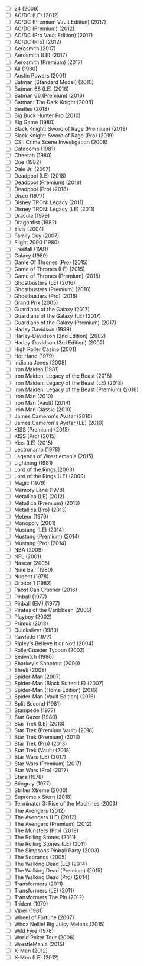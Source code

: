 - [ ] 24 (2009)
- [ ] AC/DC (LE) (2012)
- [ ] AC/DC (Premium Vault Edition) (2017)
- [ ] AC/DC (Premium) (2012)
- [ ] AC/DC (Pro Vault Edition) (2017)
- [ ] AC/DC (Pro) (2012)
- [ ] Aerosmith (2017)
- [ ] Aerosmith (LE) (2017)
- [ ] Aerosmith (Premium) (2017)
- [ ] Ali (1980)
- [ ] Austin Powers (2001)
- [ ] Batman (Standard Model) (2010)
- [ ] Batman 66 (LE) (2016)
- [ ] Batman 66 (Premium) (2016)
- [ ] Batman: The Dark Knight (2008)
- [ ] Beatles (2018)
- [ ] Big Buck Hunter Pro (2010)
- [ ] Big Game (1980)
- [ ] Black Knight: Sword of Rage (Premium) (2019)
- [ ] Black Knight: Sword of Rage (Pro) (2019)
- [ ] CSI: Crime Scene Investigation (2008)
- [ ] Catacomb (1981)
- [ ] Cheetah (1980)
- [ ] Cue (1982)
- [ ] Dale Jr. (2007)
- [ ] Deadpool (LE) (2018)
- [ ] Deadpool (Premium) (2018)
- [ ] Deadpool (Pro) (2018)
- [ ] Disco (1977)
- [ ] Disney TRON: Legacy (2011)
- [ ] Disney TRON: Legacy (LE) (2011)
- [ ] Dracula (1979)
- [ ] Dragonfist (1982)
- [ ] Elvis (2004)
- [ ] Family Guy (2007)
- [ ] Flight 2000 (1980)
- [ ] Freefall (1981)
- [ ] Galaxy (1980)
- [ ] Game Of Thrones (Pro) (2015)
- [ ] Game of Thrones (LE) (2015)
- [ ] Game of Thrones (Premium) (2015)
- [ ] Ghostbusters (LE) (2016)
- [ ] Ghostbusters (Premium) (2016)
- [ ] Ghostbusters (Pro) (2016)
- [ ] Grand Prix (2005)
- [ ] Guardians of the Galaxy (2017)
- [ ] Guardians of the Galaxy (LE) (2017)
- [ ] Guardians of the Galaxy (Premium) (2017)
- [ ] Harley Davidson (1999)
- [ ] Harley-Davidson (2nd Edition) (2002)
- [ ] Harley-Davidson (3rd Edition) (2002)
- [ ] High Roller Casino (2001)
- [ ] Hot Hand (1979)
- [ ] Indiana Jones (2008)
- [ ] Iron Maiden (1981)
- [ ] Iron Maiden: Legacy of the Beast (2018)
- [ ] Iron Maiden: Legacy of the Beast (LE) (2018)
- [ ] Iron Maiden: Legacy of the Beast (Premium) (2018)
- [ ] Iron Man (2010)
- [ ] Iron Man (Vault) (2014)
- [ ] Iron Man Classic (2010)
- [ ] James Cameron's Avatar (2010)
- [ ] James Cameron's Avatar (LE) (2010)
- [ ] KISS (Premium) (2015)
- [ ] KISS (Pro) (2015)
- [ ] Kiss (LE) (2015)
- [ ] Lectronamo (1978)
- [ ] Legends of Wrestlemania (2015)
- [ ] Lightning (1981)
- [ ] Lord of the Rings (2003)
- [ ] Lord of the Rings (LE) (2009)
- [ ] Magic (1979)
- [ ] Memory Lane (1978)
- [ ] Metallica (LE) (2012)
- [ ] Metallica (Premium) (2013)
- [ ] Metallica (Pro) (2013)
- [ ] Meteor (1979)
- [ ] Monopoly (2001)
- [ ] Mustang (LE) (2014)
- [ ] Mustang (Premium) (2014)
- [ ] Mustang (Pro) (2014)
- [ ] NBA (2009)
- [ ] NFL (2001)
- [ ] Nascar (2005)
- [ ] Nine Ball (1980)
- [ ] Nugent (1978)
- [ ] Orbitor 1 (1982)
- [ ] Pabst Can Crusher (2016)
- [ ] Pinball (1977)
- [ ] Pinball (EM) (1977)
- [ ] Pirates of the Caribbean (2006)
- [ ] Playboy (2002)
- [ ] Primus (2018)
- [ ] Quicksilver (1980)
- [ ] Rawhide (1977)
- [ ] Ripley's Believe It or Not! (2004)
- [ ] RollerCoaster Tycoon (2002)
- [ ] Seawitch (1980)
- [ ] Sharkey's Shootout (2000)
- [ ] Shrek (2008)
- [ ] Spider-Man (2007)
- [ ] Spider-Man (Black Suited LE) (2007)
- [ ] Spider-Man (Home Edition) (2016)
- [ ] Spider-Man (Vault Edition) (2016)
- [ ] Split Second (1981)
- [ ] Stampede (1977)
- [ ] Star Gazer (1980)
- [ ] Star Trek (LE) (2013)
- [ ] Star Trek (Premium Vault) (2018)
- [ ] Star Trek (Premium) (2013)
- [ ] Star Trek (Pro) (2013)
- [ ] Star Trek (Vault) (2018)
- [ ] Star Wars (LE) (2017)
- [ ] Star Wars (Premium) (2017)
- [ ] Star Wars (Pro) (2017)
- [ ] Stars (1978)
- [ ] Stingray (1977)
- [ ] Striker Xtreme (2000)
- [ ] Supreme x Stern (2018)
- [ ] Terminator 3: Rise of the Machines (2003)
- [ ] The Avengers (2012)
- [ ] The Avengers (LE) (2012)
- [ ] The Avengers (Premium) (2012)
- [ ] The Munsters (Pro) (2019)
- [ ] The Rolling Stones (2011)
- [ ] The Rolling Stones (LE) (2011)
- [ ] The Simpsons Pinball Party (2003)
- [ ] The Sopranos (2005)
- [ ] The Walking Dead (LE) (2014)
- [ ] The Walking Dead (Premium) (2015)
- [ ] The Walking Dead (Pro) (2014)
- [ ] Transformers (2011)
- [ ] Transformers (LE) (2011)
- [ ] Transformers The Pin (2012)
- [ ] Trident (1979)
- [ ] Viper (1981)
- [ ] Wheel of Fortune (2007)
- [ ] Whoa Nellie! Big Juicy Melons (2015)
- [ ] Wild Fyre (1978)
- [ ] World Poker Tour (2006)
- [ ] WrestleMania (2015)
- [ ] X-Men (2012)
- [ ] X-Men (LE) (2012)
